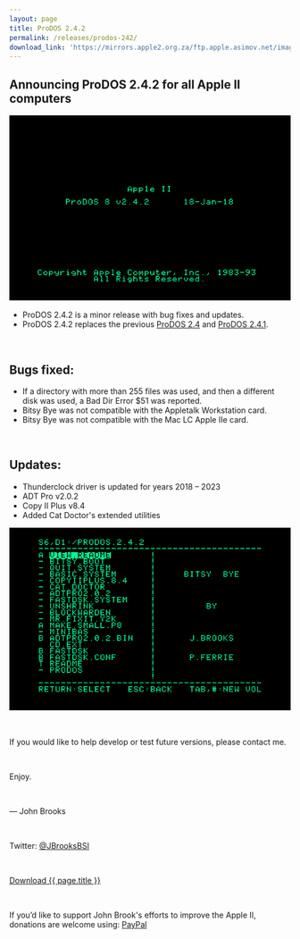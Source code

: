```yaml
---
layout: page
title: ProDOS 2.4.2
permalink: /releases/prodos-242/
download_link: 'https://mirrors.apple2.org.za/ftp.apple.asimov.net/images/masters/prodos/ProDOS_2_4_2.dsk'
---
```




## Announcing ProDOS 2.4.2 for all Apple II computers

<img src="/pix/prodos242/ProDOS-2.4.2-title.png">

* ProDOS 2.4.2 is a minor release with bug fixes and updates.
* ProDOS 2.4.2 replaces the previous <a href="/releases/prodos-24/">ProDOS 2.4</a> and <a href="/releases/prodos-241/">ProDOS 2.4.1</a>.

<p>&nbsp;</p>

## Bugs fixed:

* If a directory with more than 255 files was used, and then a different disk was used, a Bad Dir Error $51 was reported.
* Bitsy Bye was not compatible with the Appletalk Workstation card.
* Bitsy Bye was not compatible with the Mac LC Apple IIe card.

<p>&nbsp;</p>

## Updates:

* Thunderclock driver is updated for years 2018 – 2023
* ADT Pro v2.0.2
* Copy II Plus v8.4
* Added Cat Doctor's extended utilities


<img src="/pix/prodos242/ProDOS-2.4.2-apps.png">

<p>&nbsp;</p>

<div style="width:100%">
If you would like to help develop or test future versions, please contact me.
</div>

<p>&nbsp;</p>

<div style="width:100%">
Enjoy.
</div>

<p>&nbsp;</p>

<div style="width:100%">
&mdash; John Brooks
</div>

<p>&nbsp;</p>

<div style="width:100%">
Twitter: <a href="https://www.twitter.com/JBrooksBSI">@JBrooksBSI</a>
</div>
<p>&nbsp;</p>
<div style="width:100%">
<a href="{{ page.download_link }}" class="btn btn-lg btn-secondary">Download {{ page.title }}</a>
</div>
<p>&nbsp;</p>
<div style="width:100%">
If you’d like to support John Brook's efforts to improve the Apple II, donations are welcome using: <a href="https://www.paypal.me/JBrooksBSI">PayPal</a>
</div>